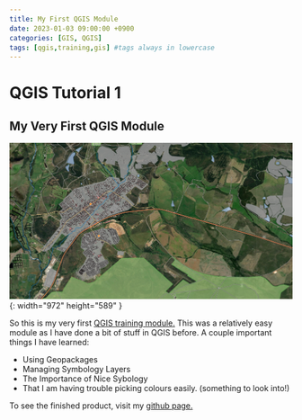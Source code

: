 ```yaml
---
title: My First QGIS Module
date: 2023-01-03 09:00:00 +0900
categories: [GIS, QGIS]
tags: [qgis,training,gis] #tags always in lowercase
---
```


# QGIS Tutorial 1

## My Very First QGIS Module

![Desktop View](https://github.com/Nathan-Shea/QGIS-Training-Manual/blob/main/QGIS-Training-Data-release_3.22/solution/2%20Creating%20and%20Exploring%20a%20Basic%20Map/export.png){: width="972" height="589" }


So this is my very first [QGIS training module.](https://docs.qgis.org/3.22/en/docs/training_manual/basic_map/index.html) This was a relatively easy module as I have done a bit of stuff in QGIS before. A couple important things I have learned:
- Using Geopackages
- Managing Symbology Layers
- The Importance of Nice Sybology
- That I am having trouble picking colours easily. (something to look into!)

To see the finished product, visit my [github page.](https://github.com/Nathan-Shea/QGIS-Training-Manual/blob/main/QGIS-Training-Data-release_3.22/solution/2%20Creating%20and%20Exploring%20a%20Basic%20Map)
